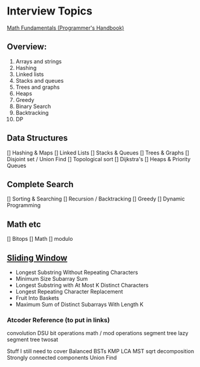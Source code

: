 
# Interview Topics
[Math Fundamentals (Programmer's Handbook)](https://cses.fi/book/book.pdf)

## Overview: 
1. Arrays and strings
2. Hashing
3. Linked lists
4. Stacks and queues
5. Trees and graphs
6. Heaps
7. Greedy
8. Binary Search
9. Backtracking
10. DP

## Data Structures
[] Hashing & Maps 
[] Linked Lists
[] Stacks & Queues
[] Trees & Graphs
    [] Disjoint set / Union Find
    [] Topological sort 
    [] Dijkstra's
[] Heaps & Priority Queues

## Complete Search 
[] Sorting & Searching
[] Recursion / Backtracking 
[] Greedy
[] Dynamic Programming 

## Math etc
[] Bitops 
[] Math 
    [] modulo

## [Sliding Window](https://leetcode.com/list/p9b40lce)
* Longest Substring Without Repeating Characters
* Minimum Size Subarray Sum
* Longest Substring with At Most K Distinct Characters
* Longest Repeating Character Replacement
* Fruit Into Baskets
* Maximum Sum of Distinct Subarrays With Length K

### Atcoder Reference  (to put in links)
<!-- https://atcoder.jp/ -->
convolution
DSU 
bit operations
math / mod operations
segment tree 
lazy segment tree 
twosat

Stuff I still need to cover
Balanced BSTs
KMP 
LCA 
MST
sqrt decomposition
Strongly connected components
Union Find